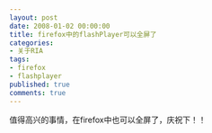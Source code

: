 ```yaml
---
layout: post
date: 2008-01-02 00:00:00
title: firefox中的flashPlayer可以全屏了
categories:
- 关于RIA
tags:
- firefox
- flashplayer
published: true
comments: true
---
```

<p>值得高兴的事情，在firefox中也可以全屏了，庆祝下！！</p>

